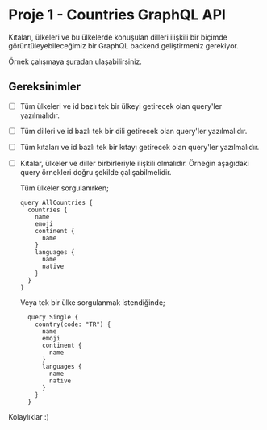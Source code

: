 # Proje 1 - Countries GraphQL API

Kıtaları, ülkeleri ve bu ülkelerde konuşulan dilleri ilişkili bir biçimde görüntüleyebileceğimiz bir GraphQL backend geliştirmeniz gerekiyor.

Örnek çalışmaya [şuradan](https://countries.trevorblades.com/) ulaşabilirsiniz.

## Gereksinimler
- [ ] Tüm ülkeleri ve id bazlı tek bir ülkeyi getirecek olan query'ler yazılmalıdır.
- [ ] Tüm dilleri ve id bazlı tek bir dili getirecek olan query'ler yazılmalıdır.
- [ ] Tüm kıtaları ve id bazlı tek bir kıtayı getirecek olan query'ler yazılmalıdır.
- [ ] Kıtalar, ülkeler ve diller birbirleriyle ilişkili olmalıdır. Örneğin aşağıdaki query örnekleri doğru şekilde çalışabilmelidir.


  Tüm ülkeler sorgulanırken;
  ```
  query AllCountries {
    countries {
      name
      emoji
      continent {
        name
      }
      languages {
        name
        native
      }
    }
  }
  ```

  Veya tek bir ülke sorgulanmak istendiğinde;

  ```
    query Single {
      country(code: "TR") {
        name
        emoji
        continent {
          name
        }
        languages {
          name
          native
        }
      }
    }
  ```

Kolaylıklar :)
